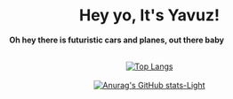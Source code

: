 <h1 style="text-align: center;">Hey yo, It's Yavuz!</h1>
<b style="text-align: center;">Oh hey there is futuristic cars and planes, out there baby</b><br><br>

<div style="text-align: center; align-items: center; justify-content: center;">
  
[![Top Langs](https://github-readme-stats.vercel.app/api/top-langs/?username=noyavuzbey&layout=pie&title_color=ff0051)](https://github.com/anuraghazra/github-readme-stats)<br><br>
[![Anurag's GitHub stats-Light](https://github-readme-stats.vercel.app/api?username=noyavuzbey&show_icons=true&theme=default&title_color=ff0051)](https://github.com/anuraghazra/github-readme-stats)

</div>
